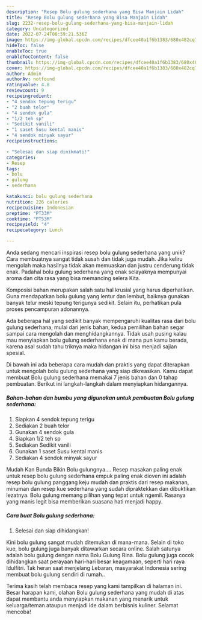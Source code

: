 ```yaml
---
description: "Resep Bolu gulung sederhana yang Bisa Manjain Lidah"
title: "Resep Bolu gulung sederhana yang Bisa Manjain Lidah"
slug: 2232-resep-bolu-gulung-sederhana-yang-bisa-manjain-lidah
category: Uncategorized
date: 2022-07-24T08:59:21.536Z
image: https://img-global.cpcdn.com/recipes/dfcee40a1f6b1383/680x482cq70/bolu-gulung-sederhana-foto-resep-utama.jpg
hideToc: false
enableToc: true
enableTocContent: false
thumbnail: https://img-global.cpcdn.com/recipes/dfcee40a1f6b1383/680x482cq70/bolu-gulung-sederhana-foto-resep-utama.jpg
cover: https://img-global.cpcdn.com/recipes/dfcee40a1f6b1383/680x482cq70/bolu-gulung-sederhana-foto-resep-utama.jpg
author: Admin
authorAv: notfound
ratingvalue: 4.8
reviewcount: 9
recipeingredient:
- "4 sendok tepung terigu"
- "2 buah telor"
- "4 sendok gula"
- "1/2 teh sp"
- "Sedikit vanili"
- "1 saset Susu kental manis"
- "4 sendok minyak sayur"
recipeinstructions:

- "Selesai dan siap dinikmati!"
categories:
- Resep
tags:
- bolu
- gulung
- sederhana

katakunci: bolu gulung sederhana 
nutrition: 226 calories
recipecuisine: Indonesian
preptime: "PT33M"
cooktime: "PT53M"
recipeyield: "4"
recipecategory: Lunch

---
```





Anda sedang mencari inspirasi resep bolu gulung sederhana yang unik? Cara membuatnya sangat tidak susah dan tidak juga mudah. Jika keliru mengolah maka hasilnya tidak akan memuaskan dan justru cenderung tidak enak. Padahal bolu gulung sederhana yang enak selayaknya mempunyai aroma dan cita rasa yang bisa memancing selera Kita.





Komposisi bahan merupakan salah satu hal krusial yang harus diperhatikan. Guna mendapatkan bolu gulung yang lentur dan lembut, baiknya gunakan banyak telur meski tepung terigunya sedikit. Selain itu, perhatikan pula proses pencampuran adonannya.

Ada beberapa hal yang sedikit banyak mempengaruhi kualitas rasa dari bolu gulung sederhana, mulai dari jenis bahan, kedua pemilihan bahan segar sampai cara mengolah dan menghidangkannya. Tidak usah pusing kalau mau menyiapkan bolu gulung sederhana enak di mana pun kamu berada, karena asal sudah tahu triknya maka hidangan ini bisa menjadi sajian spesial.






Di bawah ini ada beberapa cara mudah dan praktis yang dapat diterapkan untuk mengolah bolu gulung sederhana yang siap dikreasikan. Kamu dapat membuat Bolu gulung sederhana memakai 7 jenis bahan dan 0 tahap pembuatan. Berikut ini langkah-langkah dalam menyiapkan hidangannya.

<!--inarticleads1-->

##### Bahan-bahan dan bumbu yang digunakan untuk pembuatan Bolu gulung sederhana:

1. Siapkan 4 sendok tepung terigu
1. Sediakan 2 buah telor
1. Gunakan 4 sendok gula
1. Siapkan 1/2 teh sp
1. Sediakan Sedikit vanili
1. Gunakan 1 saset Susu kental manis
1. Sediakan 4 sendok minyak sayur


Mudah Kan Bunda Bikin Bolu gulungnya…. Resep masakan paling enak untuk resep bolu gulung sederhana empuk paling enak dioven ini adalah resep bolu gulung panggang keju mudah dan praktis dari resep makanan, minuman dan resep kue sederhana yang sudah dipraktekkan dan dibuktikan lezatnya. Bolu gulung memang pilihan yang tepat untuk ngemil. Rasanya yang manis legit bisa memberikan suasana hati menjadi happy. 

<!--inarticleads2-->

##### Cara buat Bolu gulung sederhana:


1. Selesai dan siap dihidangkan!

Kini bolu gulung sangat mudah ditemukan di mana-mana. Selain di toko kue, bolu gulung juga banyak ditawarkan secara online. Salah satunya adalah bolu gulung dengan nama Bolu Gulung Rina. Bolu gulung juga cocok dihidangkan saat perayaan hari-hari besar keagamaan, seperti hari raya Idulfitri. Tak heran saat menjelang Lebaran, masyarakat Indonesia sering membuat bolu gulung sendiri di rumah.. 

Terima kasih telah membaca resep yang kami tampilkan di halaman ini. Besar harapan kami, olahan Bolu gulung sederhana yang mudah di atas dapat membantu anda menyiapkan makanan yang menarik untuk keluarga/teman ataupun menjadi ide dalam berbisnis kuliner. Selamat mencoba!
